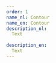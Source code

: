 ```yaml
---
order: 1
name_nl: Contour
name_en: Contour
description_nl:
  Text
  
description_en:
  Text
---
```

